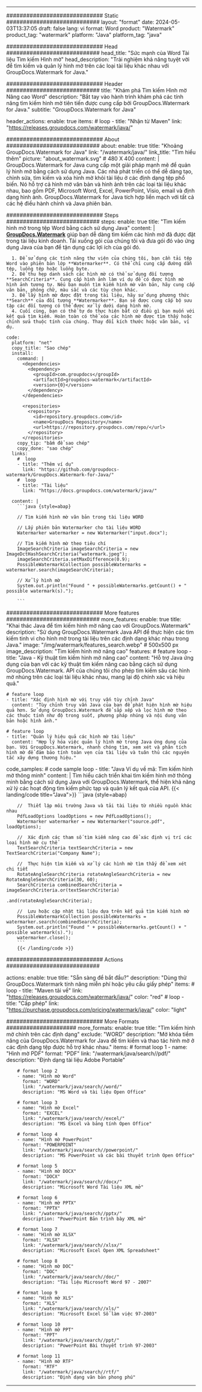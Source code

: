 
---
############################# Static ############################
layout: "format"
date:  2024-05-03T13:37:05
draft: false
lang: vi
format: Word
product: "Watermark"
product_tag: "watermark"
platform: "Java"
platform_tag: "java"

############################# Head ############################
head_title: "Sức mạnh của Word Tài liệu Tìm kiếm Hình mờ"
head_description: "Trải nghiệm khả năng tuyệt vời để tìm kiếm và quản lý hình mờ trên các loại tài liệu khác nhau với GroupDocs.Watermark for Java."

############################# Header ############################
title: "Khám phá Tìm kiếm Hình mờ Nâng cao Word" 
description: "Bắt tay vào hành trình khám phá các tính năng tìm kiếm hình mờ tiên tiến được cung cấp bởi GroupDocs.Watermark for Java."
subtitle: "GroupDocs.Watermark for Java" 

header_actions:
  enable: true
  items:
    #  loop
    - title: "Nhận từ Maven"
      link: "https://releases.groupdocs.com/watermark/java/"
      
############################# About ############################
about:
    enable: true
    title: "Khoảng GroupDocs.Watermark for Java"
    link: "/watermark/java/"
    link_title: "Tìm hiểu thêm"
    picture: "about_watermark.svg" # 480 X 400
    content: |
       GroupDocs.Watermark for Java cung cấp một giải pháp mạnh mẽ để quản lý hình mờ bằng cách sử dụng Java. Các nhà phát triển có thể dễ dàng tạo, chỉnh sửa, tìm kiếm và xóa hình mờ khỏi tài liệu ở các định dạng tệp phổ biến. Nó hỗ trợ cả hình mờ văn bản và hình ảnh trên các loại tài liệu khác nhau, bao gồm PDF, Microsoft Word, Excel, PowerPoint, Visio, email và định dạng hình ảnh. GroupDocs.Watermark for Java tích hợp liền mạch với tất cả các hệ điều hành chính và Java phiên bản.

############################# Steps ############################
steps:
    enable: true
    title: "Tìm kiếm hình mờ trong tệp Word bằng cách sử dụng Java"
    content: |
      **[GroupDocs.Watermark](https://products.groupdocs.com/watermark/java/)** giúp bạn dễ dàng tìm kiếm các hình mờ đã được đặt trong tài liệu kinh doanh. Tải xuống gói của chúng tôi và đưa gói đó vào ứng dụng Java của bạn để tận dụng các lợi ích của gói đó.
      
      1. Để sử dụng các tính năng thư viện của chúng tôi, bạn cần tải tệp Word vào phiên bản lớp **Watermarker**. Có thể chỉ cung cấp đường dẫn tệp, luồng tệp hoặc luồng byte.
      2. Để thu hẹp danh sách các hình mờ có thể sử dụng đối tượng **SearchCriteria**. Cung cấp hình ảnh làm ví dụ để có được hình mờ hình ảnh tương tự. Nếu bạn muốn tìm kiếm hình mờ văn bản, hãy cung cấp văn bản, phông chữ, màu sắc và các tùy chọn khác.
      3. Để lấy hình mờ được đặt trong tài liệu, hãy sử dụng phương thức **Search** của đối tượng **Watermarker**. Bạn sẽ được cung cấp bộ sưu tập các đối tượng có thể được xử lý dưới dạng hình mờ.
      4. Cuối cùng, bạn có thể tự do thực hiện bất cứ điều gì bạn muốn với kết quả tìm kiếm. Hoàn toàn có thể xóa các hình mờ được tìm thấy hoặc chỉnh sửa thuộc tính của chúng. Thay đổi kích thước hoặc văn bản, ví dụ.
   
    code:
      platform: "net"
      copy_title: "Sao chép"
      install:
        command: |
          <dependencies>
            <dependency>
              <groupId>com.groupdocs</groupId>
              <artifactId>groupdocs-watermark</artifactId>
              <version>{0}</version>
            </dependency>
          </dependencies>

          <repositories>
            <repository>
              <id>repository.groupdocs.com</id>
              <name>GroupDocs Repository</name>
              <url>https://repository.groupdocs.com/repo/</url>
            </repository>
          </repositories>
        copy_tip: "bấm để sao chép"
        copy_done: "sao chép"
      links:
        #  loop
        - title: "Thêm ví dụ"
          link: "https://github.com/groupdocs-watermark/GroupDocs.Watermark-for-Java/"
        #  loop
        - title: "Tài liệu"
          link: "https://docs.groupdocs.com/watermark/java/"
          
      content: |
        ```java {style=abap}

        // Tìm kiếm hình mờ văn bản trong tài liệu WORD

        // Lấy phiên bản Watermarker cho tài liệu WORD
        Watermarker watermarker = new Watermarker("input.docx");

        // Tìm kiếm hình mờ theo tiêu chí
        ImageSearchCriteria imageSearchCriteria = new ImageDctHashSearchCriteria("watermark.jpeg");
        imageSearchCriteria.setMaxDifference(0.9);
        PossibleWatermarkCollection possibleWatermarks = watermarker.search(imageSearchCriteria);

        // Xử lý hình mờ
        System.out.println("Found " + possibleWatermarks.getCount() + " possible watermark(s).");
        
        ```   
        
############################# More features ############################
more_features:
  enable: true
  title: "Khai thác Java để tìm kiếm hình mờ nâng cao với GroupDocs.Watermark"
  description: "Sử dụng GroupDocs.Watermark Java API để thực hiện các tìm kiếm tinh vi cho hình mờ trong tài liệu trên các định dạng khác nhau trong Java."
  image: "/img/watermark/features_search.webp" # 500x500 px
  image_description: "Tìm kiếm hình mờ nâng cao"
  features:
    # feature loop
    - title: "Java - Kỹ thuật tìm kiếm hình mờ nâng cao"
      content: "Hỗ trợ Java ứng dụng của bạn với các kỹ thuật tìm kiếm nâng cao bằng cách sử dụng GroupDocs.Watermark. API của chúng tôi cho phép tìm kiếm sâu các hình mờ nhúng trên các loại tài liệu khác nhau, mang lại độ chính xác và hiệu quả."

    # feature loop
    - title: "Xác định hình mờ với truy vấn tùy chỉnh Java"
      content: "Tùy chỉnh truy vấn Java của bạn để phát hiện hình mờ hiệu quả hơn. Sử dụng GroupDocs.Watermark để sắp xếp và lọc hình mờ theo các thuộc tính như độ trong suốt, phương pháp nhúng và nội dung văn bản hoặc hình ảnh."

    # feature loop
    - title: "Quản lý hiệu quả các hình mờ tài liệu"
      content: "Hợp lý hóa việc quản lý hình mờ trong Java ứng dụng của bạn. Với GroupDocs.Watermark, nhanh chóng tìm, xem xét và phân tích hình mờ để đảm bảo tính toàn vẹn của tài liệu và tuân thủ các nguyên tắc xây dựng thương hiệu."
      
  code_samples:
    # code sample loop
    - title: "Java Ví dụ về mã: Tìm kiếm hình mờ thông minh"
      content: |
        Tìm hiểu cách triển khai tìm kiếm hình mờ thông minh bằng cách sử dụng Java với GroupDocs.Watermark, thể hiện khả năng xử lý các hoạt động tìm kiếm phức tạp và quản lý kết quả của API.
        {{< landing/code title="Java">}}
        ```java {style=abap}
        
        //  Thiết lập môi trường Java và tải tài liệu từ nhiều nguồn khác nhau
        PdfLoadOptions loadOptions = new PdfLoadOptions();
        Watermarker watermarker = new Watermarker("source.pdf", loadOptions);

        //  Xác định các tham số tìm kiếm nâng cao để xác định vị trí các loại hình mờ cụ thể
        TextSearchCriteria textSearchCriteria = new TextSearchCriteria("Company Name");

        //  Thực hiện tìm kiếm và xử lý các hình mờ tìm thấy để xem xét chi tiết
        RotateAngleSearchCriteria rotateAngleSearchCriteria = new RotateAngleSearchCriteria(30, 60);
        SearchCriteria combinedSearchCriteria = imageSearchCriteria.or(textSearchCriteria)
                                                                   .and(rotateAngleSearchCriteria);

        //  Lưu hoặc cập nhật tài liệu dựa trên kết quả tìm kiếm hình mờ
        PossibleWatermarkCollection possibleWatermarks = watermarker.search(combinedSearchCriteria);
        System.out.println("Found " + possibleWatermarks.getCount() + " possible watermark(s).");
        watermarker.close();
        ```
        {{< /landing/code >}}


############################# Actions ############################

actions:
  enable: true
  title: "Sẵn sàng để bắt đầu?"
  description: "Dùng thử GroupDocs.Watermark tính năng miễn phí hoặc yêu cầu giấy phép"
  items:
    #  loop
    - title: "Maven tải về"
      link: "https://releases.groupdocs.com/watermark/java/"
      color: "red"
        #  loop
    - title: "Cấp phép"
      link: "https://purchase.groupdocs.com/pricing/watermark/java/"
      color: "light"


############################# More Formats #####################
more_formats:
    enable: true
    title: "Tìm kiếm hình mờ chính trên các định dạng"
    exclude: "WORD"
    description: "Mở khóa tiềm năng của GroupDocs.Watermark for Java để tìm kiếm và thao tác hình mờ ở các định dạng tệp được hỗ trợ khác nhau."
    items: 
        # format loop 1
        - name: "Hình mờ PDF"
          format: "PDF"
          link: "/watermark/java/search//pdf/"
          description: "Định dạng tài liệu Adobe Portable"

        # format loop 2
        - name: "Hình mờ Word"
          format: "WORD"
          link: "/watermark/java/search//word/"
          description: "MS Word và tài liệu Open Office"
          
        # format loop 3
        - name: "Hình mờ Excel"
          format: "EXCEL"
          link: "/watermark/java/search//excel/"
          description: "MS Excel và bảng tính Open Office"

        # format loop 4
        - name: "Hình mờ PowerPoint"
          format: "POWERPOINT"
          link: "/watermark/java/search//powerpoint/"
          description: "MS PowerPoint và các bài thuyết trình Open Office"

        # format loop 5
        - name: "Hình mờ DOCX"
          format: "DOCX"
          link: "/watermark/java/search//docx/"
          description: "Microsoft Word Tài liệu XML mở"
          
        # format loop 6
        - name: "Hình mờ PPTX"
          format: "PPTX"
          link: "/watermark/java/search//pptx/"
          description: "PowerPoint Bản trình bày XML mở"
          
        # format loop 7
        - name: "Hình mờ XLSX"
          format: "XLSX"
          link: "/watermark/java/search//xlsx/"
          description: "Microsoft Excel Open XML Spreadsheet"

        # format loop 8
        - name: "Hình mờ DOC"
          format: "DOC"
          link: "/watermark/java/search//doc/"
          description: "Tài liệu Microsoft Word 97 - 2007"

        # format loop 9
        - name: "Hình mờ XLS"
          format: "XLS"
          link: "/watermark/java/search//xls/"
          description: "Microsoft Excel Sổ làm việc 97-2003"

        # format loop 10
        - name: "Hình mờ PPT"
          format: "PPT"
          link: "/watermark/java/search//ppt/"
          description: "PowerPoint Bài thuyết trình 97-2003"

        # format loop 11
        - name: "Hình mờ RTF"
          format: "RTF"
          link: "/watermark/java/search//rtf/"
          description: "Định dạng văn bản phong phú"

---